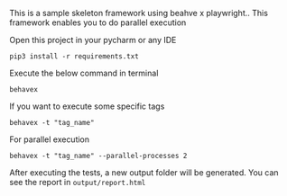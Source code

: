 This is a sample skeleton framework using beahve x playwright..
This framework enables you to do parallel execution

Open this project in your pycharm or any IDE
```
pip3 install -r requirements.txt
```

Execute the below command in terminal

```
behavex
```
If you want to execute some specific tags
```
behavex -t "tag_name"
```

For parallel execution 
```
behavex -t "tag_name" --parallel-processes 2
```
After executing the tests, a new output folder will be generated. You can see the report in `output/report.html`
